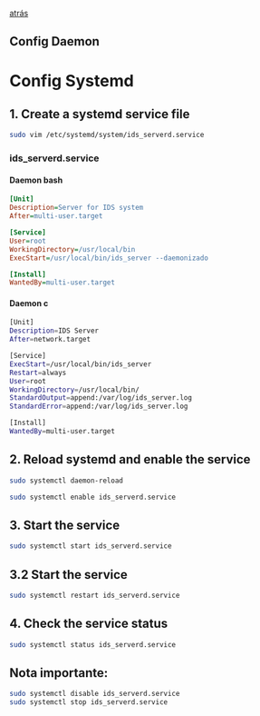 [atrás](../Readme.md)

## Config Daemon
# Config Systemd

## 1. Create a systemd service file

``` bash
sudo vim /etc/systemd/system/ids_serverd.service
```

### ids_serverd.service

#### Daemon bash

``` ini
[Unit]
Description=Server for IDS system
After=multi-user.target

[Service]
User=root
WorkingDirectory=/usr/local/bin
ExecStart=/usr/local/bin/ids_server --daemonizado

[Install]
WantedBy=multi-user.target
```
#### Daemon c

```bash
[Unit]
Description=IDS Server
After=network.target

[Service]
ExecStart=/usr/local/bin/ids_server
Restart=always
User=root
WorkingDirectory=/usr/local/bin/
StandardOutput=append:/var/log/ids_server.log
StandardError=append:/var/log/ids_server.log

[Install]
WantedBy=multi-user.target
``` 

## 2. Reload systemd and enable the service

``` bash
sudo systemctl daemon-reload
```

``` bash
sudo systemctl enable ids_serverd.service
```

## 3. Start the service

```bash
sudo systemctl start ids_serverd.service
```

## 3.2 Start the service

```bash
sudo systemctl restart ids_serverd.service
```

## 4. Check the service status

``` bash
sudo systemctl status ids_serverd.service
```

## **Nota importante:**

```bash
sudo systemctl disable ids_serverd.service
sudo systemctl stop ids_serverd.service
```




